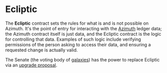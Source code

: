 # Ecliptic

The **Ecliptic** contract sets the rules for what is and is not possible on Azimuth. It's the point of entry for interacting with the [Azimuth](glossary/azimuth) ledger data; the Azimuth contract itself is just data, and the Ecliptic contract is the logic for controlling that data. Examples of such logic include verifying permissions of the person asking to access their data, and ensuring a requested change is actually valid.

The Senate (the voting body of [galaxies](glossary/galaxy)) has the power to replace Ecliptic via an [upgrade proposal](glossary/upgrade).
